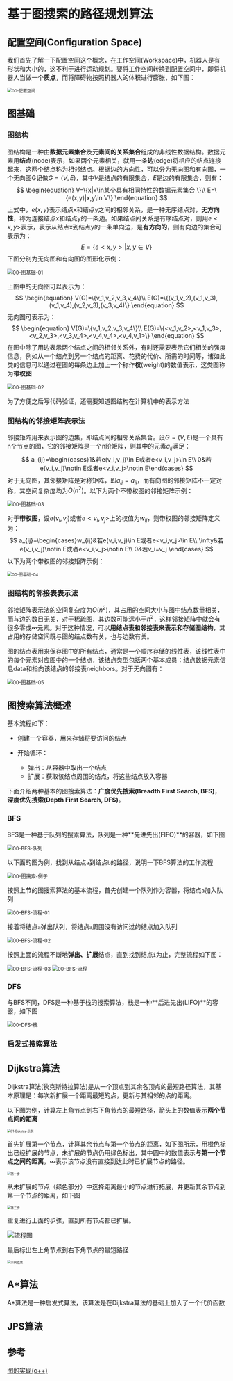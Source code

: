 # 基于图搜索的路径规划算法



## 配置空间(Configuration Space)

我们首先了解一下配置空间这个概念，在工作空间(Workspace)中，机器人是有形状和大小的，这不利于进行运动规划。要将工作空间转换到配置空间中，即将机器人当做一个**质点**，而将障碍物按照机器人的体积进行膨胀，如下图：

<img src="img/02-图搜索/00-配置空间.png" alt="00-配置空间" style="zoom: 67%;" />

## 图基础

### 图结构

图结构是一种由**数据元素集合**及**元素间的关系集合**组成的非线性数据结构。数据元素用**结点**(node)表示，如果两个元素相关，就用一条**边**(edge)将相应的结点连接起来，这两个结点称为相邻结点。根据边的方向性，可以分为无向图和有向图，一个无向图G记做$G=(V,E)$，其中$V$是结点的有限集合，$E$是边的有限集合，则有：
$$
\begin{equation}
V=\{x|x\in某个具有相同特性的数据元素集合 \}\\
E=\{e(x,y)|x,y\in V\}
\end{equation}
$$
上式中，$e(x,y)$表示结点x和结点y之间的相邻关系，是一种无序结点对，**无方向性**，称为连接结点x和结点y的一条边。如果结点间关系是有序结点对，则用$e<x,y>$表示，表示从结点x到结点y的一条单向边，是**有方向的**，则有向边的集合可表示为：
$$
E=\{e<x,y>|x,y\in V\}
$$
下图分别为无向图和有向图的图形化示例：

<img src="img/02-图搜索/00-图基础-01.png" alt="00-图基础-01" style="zoom:80%;" />

上图中的无向图可以表示为：
$$
\begin{equation}
V(G)=\{v_1,v_2,v_3,v_4\}\\
E(G)=\{(v_1,v_2),(v_1,v_3),(v_1,v_4),(v_2,v_3),(v_3,v_4)\}
\end{equation}
$$
无向图可表示为：
$$
\begin{equation}
V(G)=\{v_1,v_2,v_3,v_4\}\\
E(G)=\{<v_1,v_2>,<v_1,v_3>,<v_2,v_3>,<v_3,v_4>,<v_4,v_4>,<v_4,v_1>\}
\end{equation}
$$
在图中除了用边表示两个结点之间的相邻关系外，有时还需要表示它们相关的强度信息，例如从一个结点到另一个结点的距离、花费的代价、所需的时间等，诸如此类的信息可以通过在图的每条边上加上一个称作**权**(weight)的数值表示，这类图称为**带权图**

<img src="img/02-图搜索/00-图基础-02.png" alt="00-图基础-02" style="zoom:80%;" />

为了方便之后写代码验证，还需要知道图结构在计算机中的表示方法

### 图结构的邻接矩阵表示法

邻接矩阵用来表示图的边集，即结点间的相邻关系集合。设$G=(V,E)$是一个具有n个节点的图，它的邻接矩阵是一个n阶矩阵，则其中的元素$a_{ij}$满足：
$$
a_{ij}=\begin{cases}1&若e(v_i,v_j)\in E或者e<v_i,v_j>\in E\\
0&若e(v_i,v_j)\notin E或者e<v_i,v_j>\notin E\end{cases}
$$
对于无向图，其邻接矩阵是对称矩阵，即$a_{ij}=a_{ji}$，而有向图的邻接矩阵不一定对称，其空间复杂度均为$O(n^2)$。以下为两个不带权图的邻接矩阵示例：

<img src="img/02-图搜索/00-图基础-03.png" alt="00-图基础-03" style="zoom:80%;" />

对于**带权图**，设$e(v_i,v_j)$或者$e<v_i,v_j>$上的权值为$w_{ij}$，则带权图的邻接矩阵定义为：
$$
a_{ij}=\begin{cases}w_{ij}&若e(v_i,v_j)\in E或者e<v_i,v_j>\in E\\
\infty&若e(v_i,v_j)\notin E或者e<v_i,v_j>\notin E\\
0&若v_i=v_j
\end{cases}
$$
以下为两个带权图的邻接矩阵示例：

<img src="img/02-图搜索/00-图基础-04.png" alt="00-图基础-04" style="zoom: 67%;" />

### 图结构的邻接表表示法

邻接矩阵表示法的空间复杂度为$O(n^2)$，其占用的空间大小与图中结点数量相关，而与边的数目无关，对于稀疏图，其边数可能远小于$n^2$，这样邻接矩阵中就会有很多零或$\infty$元素。对于这种情况，可以**用结点表和邻接表来表示和存储图结构**，其占用的存储空间既与图的结点数有关，也与边数有关。

图的结点表用来保存图中的所有结点，通常是一个顺序存储的线性表，该线性表中的每个元素对应图中的一个结点，该结点类型包括两个基本成员：结点数据元素信息data和指向该结点的邻接表neighbors。对于无向图有：

<img src="img/02-图搜索/00-图基础-05.png" alt="00-图基础-05" style="zoom:80%;" />



## 图搜索算法概述

基本流程如下：

- 创建一个容器，用来存储将要访问的结点

- 开始循环：
  - 弹出：从容器中取出一个结点
  - 扩展：获取该结点周围的结点，将这些结点放入容器

下面介绍两种基本的图搜索算法：**广度优先搜索(Breadth First Search, BFS)**，**深度优先搜索(Depth First Search, DFS)**。

### BFS

BFS是一种基于队列的搜索算法，队列是一种**先进先出(FIFO)**的容器，如下图

<img src="img\02-图搜索\00-BFS-队列.png" alt="00-BFS-队列" style="zoom:80%;" />

以下面的图为例，找到从结点`a`到结点`b`的路径，说明一下BFS算法的工作流程

<img src="img\02-图搜索\00-图搜索-例子.png" alt="00-图搜索-例子" style="zoom:80%;" />

按照上节的图搜索算法的基本流程，首先创建一个队列作为容器，将结点`a`加入队列

<img src="img\02-图搜索\00-BFS-流程-01.png" alt="00-BFS-流程-01" style="zoom:80%;" />

接着将结点`a`弹出队列，将结点`a`周围没有访问过的结点加入队列

<img src="img\02-图搜索\00-BFS-流程-02.png" alt="00-BFS-流程-02" style="zoom:80%;" />



按照上面的流程不断地**弹出、扩展**结点，直到找到结点`i`为止，完整流程如下图：

<img src="img\02-图搜索\00-BFS-流程-03.png" alt="00-BFS-流程-03" style="zoom:80%;" />

<img src="img\02-图搜索\00-BFS-流程.png" alt="00-BFS-流程" style="zoom:80%;" />

### DFS

与BFS不同，DFS是一种基于栈的搜索算法，栈是一种**后进先出(LIFO)**的容器，如下图

<img src="img\02-图搜索\00-DFS-栈.png" alt="00-DFS-栈" style="zoom:80%;" />



### 启发式搜索算法



## Dijkstra算法

Dijkstra算法(狄克斯特拉算法)是从一个顶点到其余各顶点的最短路径算法，其基本原理是：每次新扩展一个距离最短的点，更新与其相邻的点的距离。

以下图为例，计算左上角节点到右下角节点的最短路径，箭头上的数值表示**两个节点间的距离**

<img src="img/02-图搜索/01-Dijkstra-示例.png" alt="01-Dijkstra-示例" style="zoom: 50%;" />

首先扩展第一个节点，计算其余节点与第一个节点的距离，如下图所示，用橙色标出已经扩展的节点，未扩展的节点仍用绿色标出，其中圆中的数值表示**与第一个节点之间的距离**，$\infty$表示该节点没有直接到达此时已扩展节点的路径。

<img src="img/02-图搜索/01-Dijkstra-第一步.png" alt="第一步" style="zoom:50%;" />

从未扩展的节点（绿色部分）中选择距离最小的节点进行拓展，并更新其余节点到第一个节点的距离，如下图

<img src="img/02-图搜索/01-Dijkstra-第二步.png" alt="第二步" style="zoom:50%;" />

重复进行上面的步骤，直到所有节点都已扩展。

![流程图](img/02-图搜索/01-Dijkstra-流程图.png)

最后标出左上角节点到右下角节点的最短路径

<img src="img/02-图搜索/01-Dijkstra-示例结果.png" alt="示例结果" style="zoom:50%;" />

## A*算法

A*算法是一种启发式算法，该算法是在Dijkstra算法的基础上加入了一个代价函数

## JPS算法



## 参考

[图的实现(c++)](https://blog.csdn.net/y1054765649/article/details/88763699)